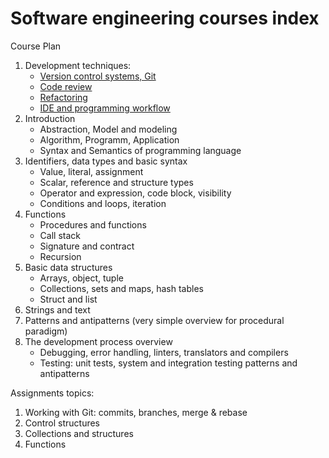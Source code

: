 # Software engineering courses index

Course Plan

1. Development techniques:
    - [Version control systems, Git](https://github.com/HowProgrammingWorks/VersionControl/blob/master/README.md)
    - [Code review](https://github.com/HowProgrammingWorks/CodeReview)
    - [Refactoring](https://github.com/HowProgrammingWorks/Refactoring)
    - [IDE and programming workflow](https://github.com/HowProgrammingWorks/Tools)
2. Introduction
    - Abstraction, Model and modeling
    - Algorithm, Programm, Application
    - Syntax and Semantics of programming language
3. Identifiers, data types and basic syntax
    - Value, literal, assignment
    - Scalar, reference and structure types
    - Operator and expression, code block, visibility
    - Conditions and loops, iteration
4. Functions
    - Procedures and functions
    - Call stack
    - Signature and contract
    - Recursion
5. Basic data structures
    - Arrays, object, tuple
    - Collections, sets and maps, hash tables
    - Struct and list
6. Strings and text
7. Patterns and antipatterns (very simple overview for procedural paradigm)
8. The development process overview
    - Debugging, error handling, linters, translators and compilers
    - Testing: unit tests, system and integration testing patterns and antipatterns

Assignments topics:

1. Working with Git: commits, branches, merge & rebase
2. Control structures
3. Collections and structures
4. Functions
